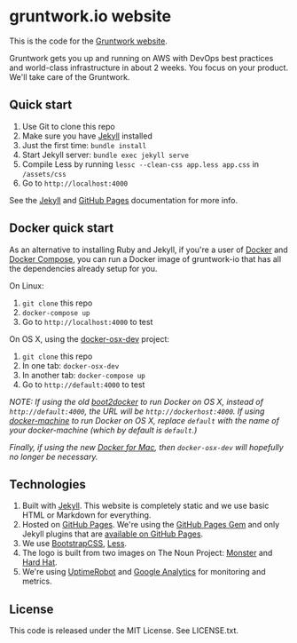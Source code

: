 # gruntwork.io website

This is the code for the [Gruntwork website](http://www.gruntwork.io).

Gruntwork gets you up and running on AWS with DevOps best practices and world-class infrastructure in about 2 weeks.
You focus on your product. We'll take care of the Gruntwork.

## Quick start

1. Use Git to clone this repo
2. Make sure you have [Jekyll](http://jekyllrb.com/docs/installation/) installed
3. Just the first time: `bundle install`
5. Start Jekyll server: `bundle exec jekyll serve`
6. Compile Less by running `lessc --clean-css app.less app.css` in `/assets/css`
7. Go to `http://localhost:4000`

See the [Jekyll](http://jekyllrb.com/) and [GitHub Pages](https://pages.github.com/) documentation for more info.

## Docker quick start

As an alternative to installing Ruby and Jekyll, if you're a user of [Docker](https://www.docker.com/) and [Docker
Compose](https://docs.docker.com/compose/), you can run a Docker image of gruntwork-io that has all the dependencies
already setup for you.

On Linux:

1. `git clone` this repo
2. `docker-compose up`
3. Go to `http://localhost:4000` to test

On OS X, using the [docker-osx-dev](https://github.com/brikis98/docker-osx-dev) project:

1. `git clone` this repo
2. In one tab: `docker-osx-dev`
3. In another tab: `docker-compose up`
4. Go to `http://default:4000` to test

*NOTE: If using the old [boot2docker](http://boot2docker.io/) to run Docker on OS X, instead of `http://default:4000`, the URL will be `http://dockerhost:4000`. If using [docker-machine](https://docs.docker.com/machine/) to run Docker on OS X, replace `default` with the name of your docker-machine (which by default is `default`.)*

*Finally, if using the new [Docker for Mac](https://blog.docker.com/2016/03/docker-for-mac-windows-beta/), then `docker-osx-dev` will hopefully no longer be necessary.*

## Technologies

1. Built with [Jekyll](http://jekyllrb.com/). This website is completely static and we use basic HTML or Markdown for
     everything.
2. Hosted on [GitHub Pages](https://pages.github.com/). We're using the [GitHub Pages
   Gem](https://help.github.com/articles/using-jekyll-with-pages/) and only Jekyll plugins that are [available on
   GitHub Pages](https://help.github.com/articles/repository-metadata-on-github-pages/).
3. We use [BootstrapCSS](http://www.getbootstrap.com/), [Less](http://lesscss.org/).
4. The logo is built from two images on The Noun Project: [Monster](https://thenounproject.com/term/monster/184225/)
   and [Hard Hat](https://thenounproject.com/term/hard-hat/410909/).
5. We're using [UptimeRobot](http://uptimerobot.com/) and [Google Analytics](http://www.google.com/analytics/) for
   monitoring and metrics.

## License

This code is released under the MIT License. See LICENSE.txt.
